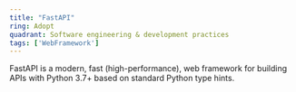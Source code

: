 ```yaml
---
title: "FastAPI"
ring: Adopt
quadrant: Software engineering & development practices
tags: ['WebFramework']
---
```

FastAPI is a modern, fast (high-performance), web framework for building APIs with Python 3.7+ based on standard Python type hints.
